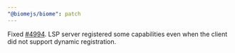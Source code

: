 ```yaml
---
"@biomejs/biome": patch
---
```


Fixed [#4994]([https://github.com/biomejs/biome/discussions/4994). LSP server registered some capabilities even when the client did not support dynamic registration.
